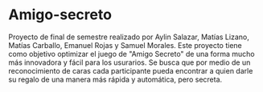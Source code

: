 # Amigo-secreto
Proyecto de final de semestre realizado por Aylin Salazar, Matías Lizano, Matías Carballo, Emanuel Rojas y Samuel Morales. 
Este proyecto tiene como objetivo optimizar el juego de "Amigo Secreto" de una forma mucho más innovadora y fácil para los usurarios. Se busca que por medio de un reconocimiento de caras cada participante pueda encontrar a quien darle su regalo de una manera más rápida y automática, pero secreta.
